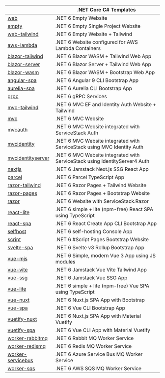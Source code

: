 |                                                                            | .NET Core C# Templates                                                     |
| -------------------------------------------------------------------------- | -------------------------------------------------------------------------- |
| [web](https://github.com/NetCoreTemplates/web)                             | .NET 6 Empty Website                                                       |
| [empty](https://github.com/NetCoreTemplates/empty)                         | .NET 6 Empty Single Project Website                                        |
| [web-tailwind](https://github.com/NetCoreTemplates/web-tailwind)           | .NET 6 Empty Website + Tailwind                                            |
| [aws-lambda](https://github.com/NetCoreTemplates/aws-lambda)               | .NET 6 Website configured for AWS Lambda Containers                        |
| [blazor-tailwind](https://github.com/NetCoreTemplates/blazor-tailwind)     | .NET 6 Blazor WASM + Tailwind Web App                                      |
| [blazor-server](https://github.com/NetCoreTemplates/blazor-server)         | .NET 6 Blazor Server + Tailwind Web App                                    |
| [blazor-wasm](https://github.com/NetCoreTemplates/blazor-wasm)             | .NET 6 Blazor WASM + Bootstrap Web App                                     |
| [angular-spa](https://github.com/NetCoreTemplates/angular-spa)             | .NET 6 Angular 9 CLI Bootstrap App                                         |
| [aurelia-spa](https://github.com/NetCoreTemplates/aurelia-spa)             | .NET 6 Aurelia CLI Bootstrap App                                           |
| [grpc](https://github.com/NetCoreTemplates/grpc)                           | .NET 6 gRPC Services                                                       |
| [mvc-tailwind](https://github.com/NetCoreTemplates/mvc-tailwind)           | .NET 6 MVC EF and Identity Auth Website + Tailwind                         |
| [mvc](https://github.com/NetCoreTemplates/mvc)                             | .NET 6 MVC Website                                                         |
| [mvcauth](https://github.com/NetCoreTemplates/mvcauth)                     | .NET 6 MVC Website integrated with ServiceStack Auth                       |
| [mvcidentity](https://github.com/NetCoreTemplates/mvcidentity)             | .NET 6 MVC Website integrated with ServiceStack using MVC Identity Auth    |
| [mvcidentityserver](https://github.com/NetCoreTemplates/mvcidentityserver) | .NET 6 MVC Website integrated with ServiceStack using IdentityServer4 Auth |
| [nextjs](https://github.com/NetCoreTemplates/nextjs)                       | .NET 6 Jamstack Next.js SSG React App                                      |
| [parcel](https://github.com/NetCoreTemplates/parcel)                       | .NET 6 Parcel TypeScript App                                               |
| [razor-tailwind](https://github.com/NetCoreTemplates/razor-tailwind)       | .NET 6 Razor Pages + Tailwind Website                                      |
| [razor-pages](https://github.com/NetCoreTemplates/razor-pages)             | .NET 6 Razor Pages + Bootstrap Website                                     |
| [razor](https://github.com/NetCoreTemplates/razor)                         | .NET 6 Website with ServiceStack.Razor                                     |
| [react-lite](https://github.com/NetCoreTemplates/react-lite)               | .NET 6 simple + lite (npm-free) React SPA using TypeScript                 |
| [react-spa](https://github.com/NetCoreTemplates/react-spa)                 | .NET 6 React Create App CLI Bootstrap App                                  |
| [selfhost](https://github.com/NetCoreTemplates/selfhost)                   | .NET 6 self-hosting Console App                                            |
| [script](https://github.com/NetCoreTemplates/sharp)                        | .NET 6 #Script Pages Bootstrap Website                                     |
| [svelte-spa](https://github.com/NetCoreTemplates/svelte-spa)               | .NET 6 Svelte v3 Rollup Bootstrap App                                      |
| [vue-mjs](https://github.com/NetCoreTemplates/vue-mjs)                     | .NET 6 Simple, modern Vue 3 App using JS modules                           |
| [vue-vite](https://github.com/NetCoreTemplates/vue-vite)                   | .NET 6 Jamstack Vue Vite Tailwind App                                      |
| [vue-ssg](https://github.com/NetCoreTemplates/vue-ssg)                     | .NET 6 Jamstack Vue SSG App                                                |
| [vue-lite](https://github.com/NetCoreTemplates/vue-lite)                   | .NET 6 simple + lite (npm-free) Vue SPA using TypeScript                   |
| [vue-nuxt](https://github.com/NetCoreTemplates/vue-nuxt)                   | .NET 6 Nuxt.js SPA App with Bootstrap                                      |
| [vue-spa](https://github.com/NetCoreTemplates/vue-spa)                     | .NET 6 Vue CLI Bootstrap App                                               |
| [vuetify-nuxt](https://github.com/NetCoreTemplates/vuetify-nuxt)           | .NET 6 Nuxt.js SPA App with Material Vuetify                               |
| [vuetify-spa](https://github.com/NetCoreTemplates/vuetify-spa)             | .NET 6 Vue CLI App with Material Vuetify                                   |
| [worker-rabbitmq](https://github.com/NetCoreTemplates/worker-rabbitmq)     | .NET 6 Rabbit MQ Worker Service                                            |
| [worker-redismq](https://github.com/NetCoreTemplates/worker-redismq)       | .NET 6 Redis MQ Worker Service                                             |
| [worker-servicebus](https://github.com/NetCoreTemplates/worker-servicebus) | .NET 6 Azure Service Bus MQ Worker Service                                 |
| [worker-sqs](https://github.com/NetCoreTemplates/worker-sqs)               | .NET 6 AWS SQS MQ Worker Service                                           |
